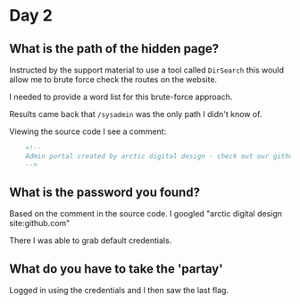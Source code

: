 # Day 2

## What is the path of the hidden page?
Instructed by the support material to use a tool called `DirSearch` this would allow me to brute force check the routes on the website.

I needed to provide a word list for this brute-force approach. 

Results came back that `/sysadmin` was the only path I didn't know of.

Viewing the source code I see a comment:

```html
    <!--
    Admin portal created by arctic digital design - check out our github repo
    -->
```

## What is the password you found?
Based on the comment in the source code. I googled "arctic digital design site:github.com"

There I was able to grab default credentials.

## What do you have to take the 'partay'

Logged in using the credentials and I then saw the last flag.
